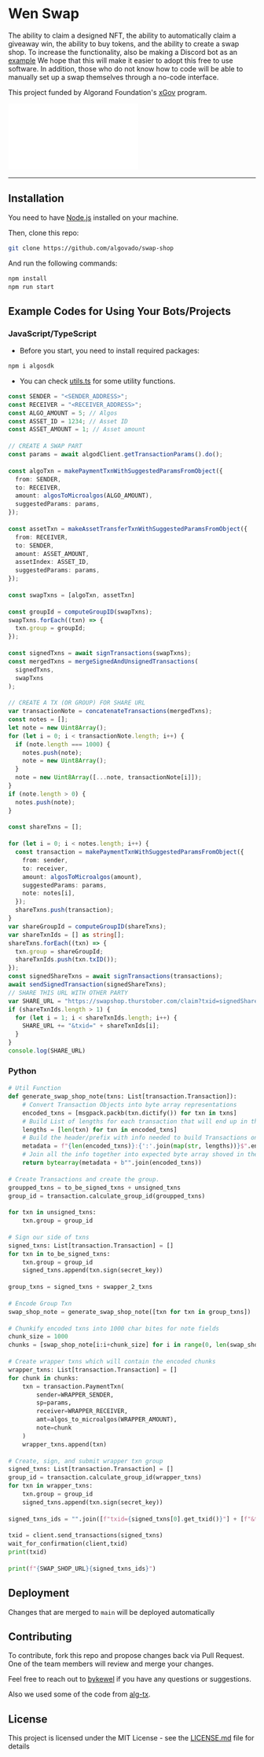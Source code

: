 # Wen Swap

The ability to claim a designed NFT, the ability to automatically claim a giveaway win, the ability to buy tokens, and the ability to create a swap shop.
To increase the functionality, also be making a Discord bot as an [example](https://github.com/algovado/swap-shop?tab=readme-ov-file#example-codes-for-using-your-botsprojects)
We hope that this will make it easier to adopt this free to use software. In addition, those who do not know how to code will be able to manually set up a swap themselves through a no-code interface.

This project funded by Algorand Foundation's [xGov](https://xgov.algorand.foundation) program.

![af](public/images/af_logo.svg)

----------

## Installation

You need to have [Node.js](https://nodejs.org/en/) installed on your machine.  

Then, clone this repo:

```bash
git clone https://github.com/algovado/swap-shop
```

And run the following commands:

```bash
npm install
npm run start
```

## Example Codes for Using Your Bots/Projects

### JavaScript/TypeScript

* Before you start, you need to install required packages:

```bash
npm i algosdk
```

* You can check [utils.ts](https://github.com/algovado/swap-shop/blob/main/src/core/utils.ts) for some utility functions.

```ts
const SENDER = "<SENDER_ADDRESS>";
const RECEIVER = "<RECEIVER_ADDRESS>";
const ALGO_AMOUNT = 5; // Algos
const ASSET_ID = 1234; // Asset ID
const ASSET_AMOUNT = 1; // Asset amount

// CREATE A SWAP PART
const params = await algodClient.getTransactionParams().do();

const algoTxn = makePaymentTxnWithSuggestedParamsFromObject({
  from: SENDER,
  to: RECEIVER,
  amount: algosToMicroalgos(ALGO_AMOUNT),
  suggestedParams: params,
});

const assetTxn = makeAssetTransferTxnWithSuggestedParamsFromObject({
  from: RECEIVER,
  to: SENDER,
  amount: ASSET_AMOUNT,
  assetIndex: ASSET_ID,
  suggestedParams: params,
});

const swapTxns = [algoTxn, assetTxn]

const groupId = computeGroupID(swapTxns);
swapTxns.forEach((txn) => {
  txn.group = groupId;
});

const signedTxns = await signTransactions(swapTxns);
const mergedTxns = mergeSignedAndUnsignedTransactions(
  signedTxns,
  swapTxns
);

// CREATE A TX (OR GROUP) FOR SHARE URL
var transactionNote = concatenateTransactions(mergedTxns);
const notes = [];
let note = new Uint8Array();
for (let i = 0; i < transactionNote.length; i++) {
  if (note.length === 1000) {
    notes.push(note);
    note = new Uint8Array();
  }
  note = new Uint8Array([...note, transactionNote[i]]);
}
if (note.length > 0) {
  notes.push(note);
}

const shareTxns = [];

for (let i = 0; i < notes.length; i++) {
  const transaction = makePaymentTxnWithSuggestedParamsFromObject({
    from: sender,
    to: receiver,
    amount: algosToMicroalgos(amount),
    suggestedParams: params,
    note: notes[i],
  });
  shareTxns.push(transaction);
}
var shareGroupId = computeGroupID(shareTxns);
var shareTxnIds = [] as string[];
shareTxns.forEach((txn) => {
  txn.group = shareGroupId;
  shareTxnIds.push(txn.txID());
});
const signedShareTxns = await signTransactions(transactions);
await sendSignedTransaction(signedShareTxns);
// SHARE THIS URL WITH OTHER PARTY
var SHARE_URL = "https://swapshop.thurstober.com/claim?txid=signedShareTxns[0]"
if (shareTxnIds.length > 1) {
  for (let i = 1; i < shareTxnIds.length; i++) {
    SHARE_URL += "&txid=" + shareTxnIds[i];
  }
}
console.log(SHARE_URL)
```
### Python
```py
# Util Function
def generate_swap_shop_note(txns: List[transaction.Transaction]):
    # Convert Transaction Objects into byte array representations
    encoded_txns = [msgpack.packb(txn.dictify()) for txn in txns]
    # Build List of lengths for each transaction that will end up in the note(s) field
    lengths = [len(txn) for txn in encoded_txns]
    # Build the header/prefix with info needed to build Transactions on the otherside
    metadata = f"{len(encoded_txns)}:{':'.join(map(str, lengths))}$".encode("utf-8") 
    # Join all the info together into expected byte array shoved in the note(s)
    return bytearray(metadata + b"".join(encoded_txns))

# Create Transactions and create the group.
groupped_txns = to_be_signed_txns + unsigned_txns
group_id = transaction.calculate_group_id(groupped_txns)

for txn in unsigned_txns:
    txn.group = group_id

# Sign our side of txns
signed_txns: List[transaction.Transaction] = []
for txn in to_be_signed_txns:
    txn.group = group_id
    signed_txns.append(txn.sign(secret_key))

group_txns = signed_txns + swapper_2_txns

# Encode Group Txn
swap_shop_note = generate_swap_shop_note([txn for txn in group_txns])  

# Chunkify encoded txns into 1000 char bites for note fields
chunk_size = 1000
chunks = [swap_shop_note[i:i+chunk_size] for i in range(0, len(swap_shop_mega_note), chunk_size)]

# Create wrapper txns which will contain the encoded chunks
wrapper_txns: List[transaction.Transaction] = []
for chunk in chunks:
    txn = transaction.PaymentTxn(
        sender=WRAPPER_SENDER,
        sp=params,
        receiver=WRAPPER_RECEIVER,
        amt=algos_to_microalgos(WRAPPER_AMOUNT),
        note=chunk
    )
    wrapper_txns.append(txn)

# Create, sign, and submit wrapper txn group
signed_txns: List[transaction.Transaction] = []
group_id = transaction.calculate_group_id(wrapper_txns)
for txn in wrapper_txns:
    txn.group = group_id
    signed_txns.append(txn.sign(secret_key))

signed_txns_ids = "".join([f"txid={signed_txns[0].get_txid()}"] + [f"&txid={txn.get_txid()}" for txn in signed_txns[1:]])

txid = client.send_transactions(signed_txns)    
wait_for_confirmation(client,txid)
print(txid)

print(f"{SWAP_SHOP_URL}{signed_txns_ids}")
```
## Deployment

Changes that are merged to `main` will be deployed automatically

## Contributing

To contribute, fork this repo and propose changes back via Pull Request.  One of the team members will review and merge your changes.  

Feel free to reach out to [bykewel](https://twitter.com/cryptolews) if you have any questions or suggestions.

Also we used some of the code from [alg-tx](https://github.com/unknown-git-user/alg-tx).

## License

This project is licensed under the MIT License - see the [LICENSE.md](LICENSE.md) file for details

